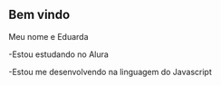 ## Bem vindo

Meu nome e Eduarda

-Estou estudando no Alura

-Estou me desenvolvendo na linguagem do Javascript 
